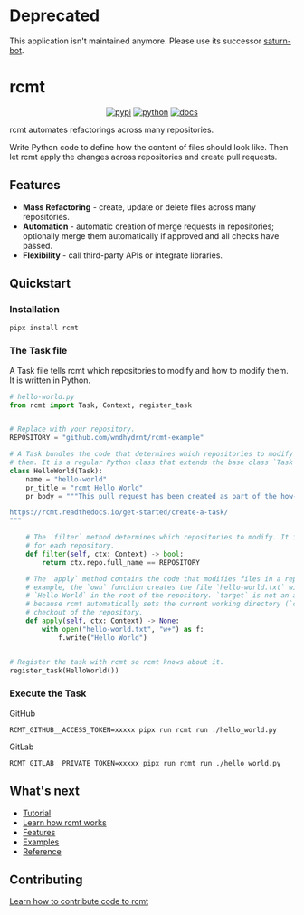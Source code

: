 # Deprecated

This application isn't maintained anymore.
Please use its successor [saturn-bot](https://github.com/wndhydrnt/saturn-bot).

# rcmt

<div align="center">

[![pypi](https://img.shields.io/pypi/v/rcmt.svg)](https://pypi.org/project/rcmt/)
[![python](https://img.shields.io/pypi/pyversions/rcmt.svg)](https://pypi.org/project/rcmt/)
[![docs](https://readthedocs.org/projects/rcmt/badge/?version=stable)](https://readthedocs.org/projects/rcmt/?badge=stable)

</div>

rcmt automates refactorings across many repositories.

Write Python code to define how the content of files should look like. Then let rcmt
apply the changes across repositories and create pull requests.


## Features

- **Mass Refactoring** - create, update or delete files across many repositories.
- **Automation** - automatic creation of merge requests in repositories; optionally
  merge them automatically if approved and all checks have passed.
- **Flexibility** - call third-party APIs or integrate libraries.

## Quickstart

### Installation

```shell
pipx install rcmt
```

### The Task file

A Task file tells rcmt which repositories to modify and how to modify them.
It is written in Python.

```python
# hello-world.py
from rcmt import Task, Context, register_task


# Replace with your repository.
REPOSITORY = "github.com/wndhydrnt/rcmt-example"

# A Task bundles the code that determines which repositories to modify and how to modify
# them. It is a regular Python class that extends the base class `Task`.
class HelloWorld(Task):
    name = "hello-world"
    pr_title = "rcmt Hello World"
    pr_body = """This pull request has been created as part of the how-to guide:

https://rcmt.readthedocs.io/get-started/create-a-task/
"""

    # The `filter` method determines which repositories to modify. It is called by rcmt
    # for each repository.
    def filter(self, ctx: Context) -> bool:
        return ctx.repo.full_name == REPOSITORY

    # The `apply` method contains the code that modifies files in a repository. In this
    # example, the `own` function creates the file `hello-world.txt` with the content
    # `Hello World` in the root of the repository. `target` is not an absolute path
    # because rcmt automatically sets the current working directory (`cwd`) to the
    # checkout of the repository.
    def apply(self, ctx: Context) -> None:
        with open("hello-world.txt", "w+") as f:
            f.write("Hello World")


# Register the task with rcmt so rcmt knows about it.
register_task(HelloWorld())
```

### Execute the Task

GitHub

```shell
RCMT_GITHUB__ACCESS_TOKEN=xxxxx pipx run rcmt run ./hello_world.py
```

GitLab

```shell
RCMT_GITLAB__PRIVATE_TOKEN=xxxxx pipx run rcmt run ./hello_world.py
```

## What's next

- [Tutorial](https://rcmt.readthedocs.io/en/stable/get-started/tutorial/)
- [Learn how rcmt works](https://rcmt.readthedocs.io/en/stable/get-started/how-it-works/)
- [Features](https://rcmt.readthedocs.io/en/stable/features/events/)
- [Examples](https://rcmt.readthedocs.io/en/stable/examples/simple/)
- [Reference](https://rcmt.readthedocs.io/en/stable/reference/configuration/)

## Contributing

[Learn how to contribute code to rcmt](https://rcmt.readthedocs.io/en/stable/contributing/)
